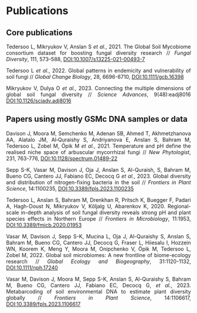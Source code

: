 <style>body {text-align: justify}</style> 

# Publications

## Core publications

Tedersoo L, Mikryukov V, Anslan S _et al._, 2021. The Global Soil Mycobiome consortium dataset for boosting fungal diversity research // *Fungal Diversity*, 111, 573–588, [DOI:10.1007/s13225-021-00493-7](https://doi.org/10.1007/s13225-021-00493-7)  

Tedersoo L _et al._, 2022. Global patterns in endemicity and vulnerability of soil fungi // *Global Change Biology*, 28, 6696-6710, [DOI:10.1111/gcb.16398](https://doi.org/10.1111/gcb.16398)  

Mikryukov V, Dulya O _et al._, 2023. Connecting the multiple dimensions of global soil fungal diversity // *Science Advances*, 9(48):eadj8016 [DOI:10.1126/sciadv.adj8016](https://www.science.org/doi/10.1126/sciadv.adj8016)  


## Papers using mostly GSMc DNA samples or data

Davison J, Moora M, Semchenko M, Adenan SB, Ahmed T, Akhmetzhanova AA, Alatalo JM, Al‐Quraishy S, Andriyanova E, Anslan S, Bahram M, Tedersoo L, Zobel M, Öpik M _et al._, 2021. Temperature and pH define the realised niche space of arbuscular mycorrhizal fungi // *New Phytologist*, 231, 763-776, [DOI:10.1128/spectrum.01489-22](https://doi.org/10.1128%2Fspectrum.01489-22)  

Sepp S-K, Vasar M, Davison J, Oja J, Anslan S, Al-Quraish, S, Bahram M, Bueno CG, Cantero JJ, Fabiano EC, Decocq G _et al._, 2023. Global diversity and distribution of nitrogen-fixing bacteria in the soil // *Frontiers in Plant Science*, 14:1100235, [DOI:10.3389/fpls.2023.1100235](https://doi.org/10.3389/fpls.2023.1100235)  

Tedersoo L, Anslan S, Bahram M, Drenkhan R, Pritsch K, Buegger F, Padari A, Hagh-Doust N, Mikryukov V, Kõljalg U, Abarenkov K, 2020. Regional-scale in-depth analysis of soil fungal diversity reveals strong pH and plant species effects in Northern Europe // *Frontiers in Microbiology*, 11:1953, [DOI:10.3389/fmicb.2020.01953](https://doi.org/10.3389/fmicb.2020.01953)  

Vasar M, Davison J, Sepp S-K, Mucina L, Oja J, Al-Quraishy S, Anslan S, Bahram M, Bueno CG, Cantero JJ, Decocq G, Fraser L, Hiiesalu I, Hozzein WN, Koorem K, Meng Y, Moora M, Onipchenko V, Öpik M, Tedersoo L, Zobel M, 2022. Global soil microbiomes: A new frontline of biome-ecology research // *Global Ecology and Biogeography*, 31:1120-1132, [DOI:10.1111/nph.17240](http://dx.doi.org/10.1111/nph.17240)  

Vasar M, Davison J, Moora M, Sepp S-K, Anslan S, Al-Quraishy S, Bahram M, Bueno CG, Cantero JJ, Fabiano EC, Decocq G, _et al._, 2023. Metabarcoding of soil environmental DNA to estimate plant diversity globally // *Frontiers in Plant Science*, 14:1106617, [DOI:10.3389/fpls.2023.1106617](https://doi.org/10.3389/fpls.2023.1106617)  
